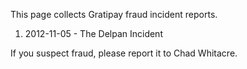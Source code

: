 This page collects Gratipay fraud incident reports.

1.  2012-11-05 - The Delpan Incident

  

If you suspect fraud, please report it to Chad Whitacre.